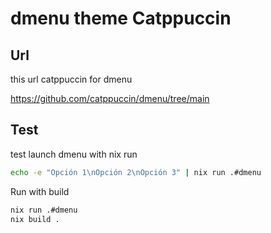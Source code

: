 # dmenu theme Catppuccin

## Url
this url catppuccin for dmenu

https://github.com/catppuccin/dmenu/tree/main

## Test
test launch dmenu with nix run
```bash
echo -e "Opción 1\nOpción 2\nOpción 3" | nix run .#dmenu
```
Run with build
```bash
nix run .#dmenu
nix build .
```
